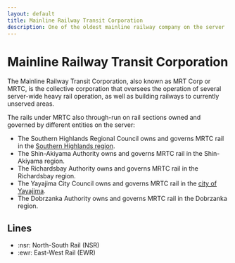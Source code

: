 ```yaml
---
layout: default
title: Mainline Railway Transit Corporation
description: One of the oldest mainline railway company on the server
---
```


# Mainline Railway Transit Corporation

The Mainline Railway Transit Corporation, also known as MRT Corp or MRTC, is the
collective corporation that oversees the operation of several server-wide heavy
rail operation, as well as building railways to currently unserved areas.

The rails under MRTC also through-run on rail sections owned and governed by
different entities on the server:
- The Southern Highlands Regional Council owns and governs MRTC rail in the
  [Southern Highlands region](/areas/southern-highlands).
- The Shin-Akiyama Authority owns and governs MRTC rail in the Shin-Akiyama
  region.
- The Richardsbay Authority owns and governs MRTC rail in the Richardsbay
  region.
- The Yayajima City Council owns and governs MRTC rail in the
  [city of Yayajima](/areas/yayajima).
- The Dobrzanka Authority owns and governs MRTC rail in the Dobrzanka region.

## Lines

- :nsr: North-South Rail (NSR)
- :ewr: East-West Rail (EWR)
